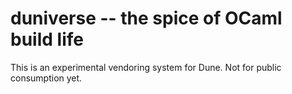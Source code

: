 # duniverse -- the spice of OCaml build life

This is an experimental vendoring system for Dune.  Not for public consumption
yet.

